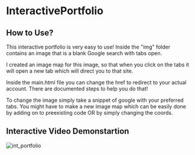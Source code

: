 # InteractivePortfolio

## How to Use?

This interactive portfolio is very easy to use! Inside the "img" folder contains an image that is a blank Google search with tabs open.

I created an image map for this image, so that when you click on the tabs it will open a new tab which will direct you to that site. 

Inside the main.html file you can change the href to redirect to your actual account. There are documented steps to help you do that!

To change the image simply take a snippet of google with your preferred tabs. You might have to make a new image map which can be easily done by adding on to preexisting code OR by simply changing the coords.

## Interactive Video Demonstartion ##

![int_portfolio](https://github.com/user-attachments/assets/ae1316fe-549e-4981-bd8d-165a8ef6102d)
